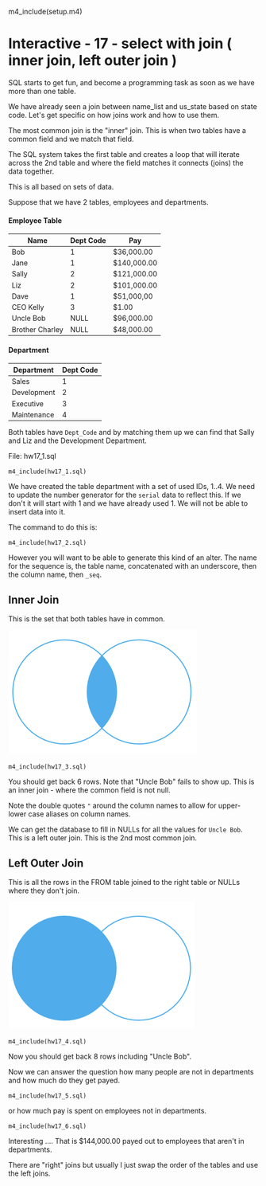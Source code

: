 
m4_include(setup.m4)

# Interactive - 17 - select with join ( inner join, left outer join )

SQL starts to get fun, and become a programming task as soon
as we have more than one table.

We have already seen a join between name_list and us_state based
on state code.  Let's get specific on how joins work and how
to use them.

The most common join is the "inner" join.   This is when two
tables have a common field and we match that field.

The SQL system takes the first table and creates a loop that
will iterate across the 2nd table and where the field matches
it connects (joins) the data together.

This is all based on sets of data.

Suppose that we have 2 tables, employees and departments.


#### Employee Table


| Name				 | Dept Code |  Pay        |
|--------------------|-----------|-------------|
| Bob                |   1       | $36,000.00  |
| Jane               |   1       | $140,000.00 |
| Sally              |   2       | $121,000.00 |
| Liz                |   2       | $101,000.00 |
| Dave               |   1       | $51,000,00  |
| CEO Kelly          |   3       | $1.00       |
| Uncle Bob          |   NULL    | $96,000.00  |
| Brother Charley    |   NULL    | $48,000.00  |


#### Department

| Department		 | Dept Code |
|--------------------|-----------|
| Sales              |   1       |
| Development        |   2       |
| Executive          |   3       |
| Maintenance        |   4       |

Both tables have `Dept_Code` and by matching them
up we can find that Sally and Liz and the 
Development Department.

File: hw17_1.sql


```
m4_include(hw17_1.sql)
```

We have created the table department with a set of used IDs, 1..4.  We need
to update the number generator for the `serial` data to reflect this.
If we don't it will start with 1 and we have already used 1.  We will not
be able to insert data into it.

The command to do this is:

```
m4_include(hw17_2.sql)
```

However you will want to be able to generate this kind of an alter.
The name for the sequence is,  the table name, concatenated with
an underscore, then the column name, then `_seq`.

## Inner Join 

This is the set that both tables have in common.

![PostgreSQL Inner Join](PostgreSQL-Inner-Join.png)


```
m4_include(hw17_3.sql)
```

You should get back 6 rows.  Note that "Uncle Bob" fails to show up.
This is an inner join - where the common field is not null.

Note the double quotes `"` around the column names to allow for upper-lower
case aliases on column names.

We can get the database to fill in NULLs for all the values for
`Uncle Bob`.  This is a left outer join.  This is the 2nd most common
join.

## Left Outer Join

This is all the rows in the FROM table joined to the right table
or NULLs where they don't join.

![Left Outer Join](PostgreSQL-Left-Outer-Join.png)

```
m4_include(hw17_4.sql)
```

Now you should get back 8 rows including "Uncle Bob".


Now we can answer the question how many people are not in departments and
how much do they get payed.

```
m4_include(hw17_5.sql)
```

or how much pay is spent on employees not in departments.


```
m4_include(hw17_6.sql)
```

Interesting .... That is $144,000.00 payed out to employees that aren't in
departments.


There are "right" joins but usually I just swap the order of the tables and use the left joins.



